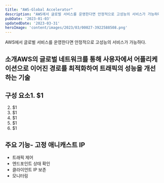 ```yaml
---
title: "AWS-Global Accelerator"
description: "AWS에서 글로벌 서비스를 운영한다면 안정적으로 고성능의 서비스가 가능하다.   소개  AWS의 글로벌 네트워크를 통해 사용자에서 어플리케이션으로 이어진 경로를 최적화하여 트래픽의 성능을 개선하는 기술   구성 요소   1. 엔드포인트 그룹  2. 엔드포인트  3. 리스너  4. 애니캐..."
pubDate: '2023-01-03'
updatedDate: '2023-03-31'
heroImage: 'content/images/2023/03/00027-3922588508.png'
---
```


AWS에서 글로벌 서비스를 운영한다면 안정적으로 고성능의 서비스가 가능하다.
## 소개AWS의 글로벌 네트워크를 통해 사용자에서 어플리케이션으로 이어진 경로를 최적화하여 트래픽의 성능을 개선하는 기술
## 구성 요소1. $1
2. $1
3. $1
4. $1
5. $1
6. $1
## 주요 기능- 고정 애니캐스트 IP
- 트래픽 제어
- 엔드포인트 상태 확인
- 클라이언트 IP 보존
- 모니터링